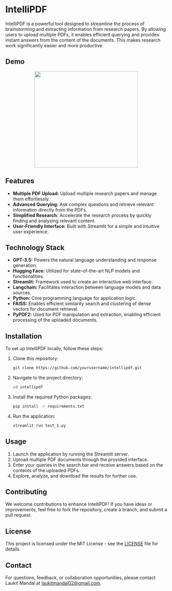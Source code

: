 # IntelliPDF

IntelliPDF is a powerful tool designed to streamline the process of brainstorming and extracting information from research papers. By allowing users to upload multiple PDFs, it enables efficient querying and provides instant answers from the content of the documents. This makes research work significantly easier and more productive.

## Demo 
<div align="center">
  <img height="300" width="80%" src="https://github.com/Laukit13/InsightPDF-Uncover-Insights-from-Your-PDFs-Instantly/tree/main/Img"  />
</div>

## Features

- **Multiple PDF Upload:** Upload multiple research papers and manage them effortlessly.
- **Advanced Querying:** Ask complex questions and retrieve relevant information directly from the PDFs.
- **Simplified Research:** Accelerate the research process by quickly finding and analyzing relevant content.
- **User-Friendly Interface:** Built with Streamlit for a simple and intuitive user experience.

## Technology Stack

- **GPT-3.5:** Powers the natural language understanding and response generation.
- **Hugging Face:** Utilized for state-of-the-art NLP models and functionalities.
- **Streamlit:** Framework used to create an interactive web interface.
- **Langchain:** Facilitates interaction between language models and data sources.
- **Python:** Core programming language for application logic.
- **FAISS:** Enables efficient similarity search and clustering of dense vectors for document retrieval.
- **PyPDF2:** Used for PDF manipulation and extraction, enabling efficient processing of the uploaded documents.

## Installation

To set up IntelliPDF locally, follow these steps:

1. Clone this repository:
    ```bash
    git clone https://github.com/yourusername/intellipdf.git
    ```
2. Navigate to the project directory:
    ```bash
    cd intellipdf
    ```
3. Install the required Python packages:
    ```bash
    pip install -r requirements.txt
    ```
4. Run the application:
    ```bash
    streamlit run test_1.py
    ```

## Usage

1. Launch the application by running the Streamlit server.
2. Upload multiple PDF documents through the provided interface.
3. Enter your queries in the search bar and receive answers based on the contents of the uploaded PDFs.
4. Explore, analyze, and download the results for further use.

## Contributing

We welcome contributions to enhance IntelliPDF! If you have ideas or improvements, feel free to fork the repository, create a branch, and submit a pull request.

## License

This project is licensed under the MIT License - see the [LICENSE](LICENSE) file for details.

## Contact

For questions, feedback, or collaboration opportunities, please contact Laukit Mandal at [laukitmandal02@gmail.com](mailto:laukitmandal02@gmail.com).
